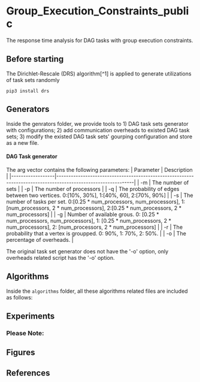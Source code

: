 # Group_Execution_Constraints_public
The response time analysis for DAG tasks with group execution constraints.
<br />
## Before starting
The Dirichlet-Rescale (DRS) algorithm[^1] is applied to generate utilizations of task sets randomly
```
pip3 install drs
```
## Generators
Inside the genrators folder, we provide tools to 1) DAG task sets generator with configurations; 2) add communication overheads to existed DAG task sets; 3) modify the existed DAG task sets' gourping configuration and store as a new file.
#### DAG Task generator
The arg vector contains the following parameters:
| Parameter        | Description                                                                                                  |
|------------------|--------------------------------------------------------------------------------------------------------------|
| -m               | The number of sets                                                                                           |
| -p               | The number of processors                                                                                     |
| -q               | The probability of edges between two vertices. 0:[10%, 30%], 1:[40%, 60], 2:[70%, 90%]                               |
| -s               | The number of tasks per set. 0:[0.25 * num_processors, num_processors], 1:[num_processors, 2 * num_processors], 2:[0.25 * num_processors, 2 * num_processors]   |
| -g               | Number of available grous. 0: [0.25 * num_processors, num_processors], 1: [0.25 * num_processors, 2 * num_processors], 2: [num_processors, 2 * num_processors]  |
| -r               | The probability that a vertex is groupped. 0: 90%, 1: 70%, 2: 50%.                                                                                       |
| -o               | The percentage of overheads.                                                                                     |

The original task set generator does not have the '-o' option, only overheads related script has the '-o' option. 


## Algorithms
Inside the `algorithms` folder, all these algorithms related files are included as follows:

## Experiments

### Please Note: 

## Figures


## References
